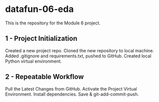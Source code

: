 # datafun-06-eda
This is the repository for the Module 6 project.

## 1 - Project Initialization
Created a new project repo.
Cloned the new repository to local machine.
Added .gitignore and requirements.txt, pushed to GitHub.
Created local Python virtual environment.


## 2 - Repeatable Workflow
Pull the Latest Changes from GitHub.
Activate the Project Virtual Environment.
Install dependencies.
Save & git-add-commit-push.